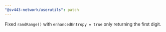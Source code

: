 ```yaml
---
"@sv443-network/userutils": patch
---
```


Fixed `randRange()` with `enhancedEntropy = true` only returning the first digit.
